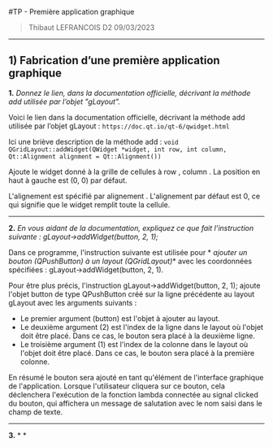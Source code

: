 #TP - Première application graphique

>Thibaut LEFRANCOIS D2 
>09/03/2023 

---

##  1) Fabrication d’une première application graphique

**1.** *Donnez le lien, dans la documentation officielle, décrivant la méthode add utilisée par l’objet "gLayout".*

Voici le lien dans la documentation officielle, décrivant la méthode add utilisée par l’objet gLayout : `https://doc.qt.io/qt-6/qwidget.html`

Ici une briève description de la méthode add : `void QGridLayout::addWidget(QWidget *widget, int row, int column, Qt::Alignment alignment = Qt::Alignment())    `

Ajoute le widget donné à la grille de cellules à row , column . La position en haut à gauche est (0, 0) par défaut.

L'alignement est spécifié par alignement . L'alignement par défaut est 0, ce qui signifie que le widget remplit toute la cellule.

---

**2.** *En vous aidant de la documentation, expliquez ce que fait l’instruction suivante : gLayout->addWidget(button, 2, 1);*

Dans ce programme, l'instruction suivante est utilisée pour *
*ajouter un bouton (QPushButton) à un layout (QGridLayout)** avec les coordonnées spécifiées : gLayout->addWidget(button, 2, 1).

 Pour être plus précis, l'instruction gLayout->addWidget(button, 2, 1); ajoute l'objet button de type QPushButton créé sur la ligne précédente au layout gLayout avec les arguments suivants :

* Le premier argument (button) est l'objet à ajouter au layout.
* Le deuxième argument (2) est l'index de la ligne dans le layout où l'objet doit être placé. Dans ce cas, le bouton sera placé à la deuxième ligne.
* Le troisième argument (1) est l'index de la colonne dans le layout où l'objet doit être placé. Dans ce cas, le bouton sera placé à la première colonne.

En résumé le bouton sera ajouté en tant qu'élément de l'interface graphique de l'application. Lorsque l'utilisateur cliquera sur ce bouton, cela déclenchera l'exécution de la fonction lambda connectée au signal clicked du bouton, qui affichera un message de salutation avec le nom saisi dans le champ de texte.

---

**3.** * *
